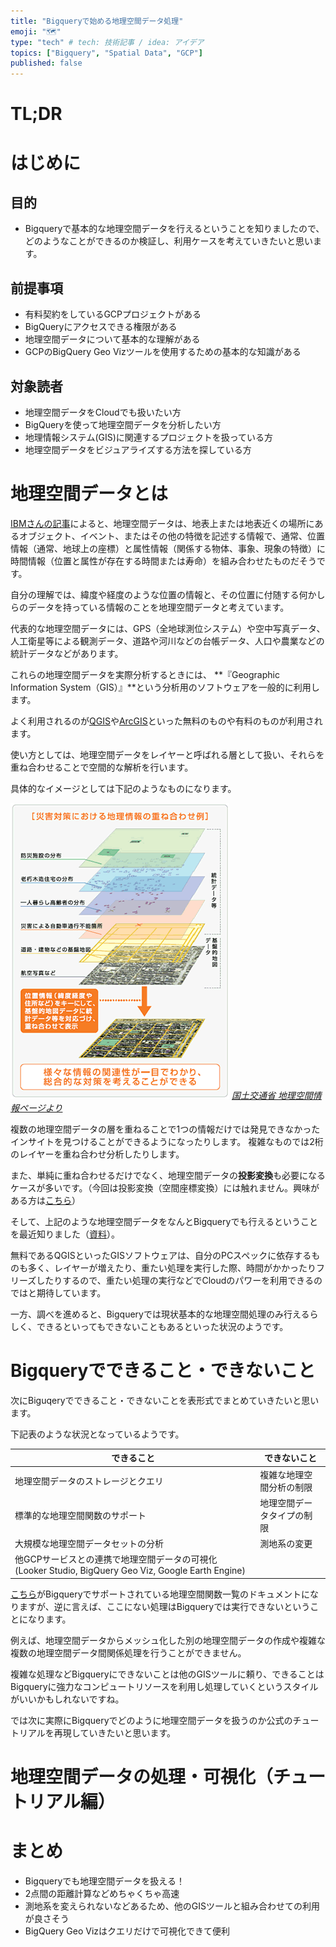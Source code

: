 ```yaml
---
title: "Bigqueryで始める地理空間データ処理"
emoji: "🗺"
type: "tech" # tech: 技術記事 / idea: アイデア
topics: ["Bigquery", "Spatial Data", "GCP"]
published: false
---
```


# TL;DR

# はじめに
## 目的
- Bigqueryで基本的な地理空間データを行えるということを知りましたので、どのようなことができるのか検証し、利用ケースを考えていきたいと思います。


## 前提事項
- 有料契約をしているGCPプロジェクトがある
- BigQueryにアクセスできる権限がある
- 地理空間データについて基本的な理解がある
- GCPのBigQuery Geo Vizツールを使用するための基本的な知識がある


## 対象読者
- 地理空間データをCloudでも扱いたい方
- BigQueryを使って地理空間データを分析したい方
- 地理情報システム(GIS)に関連するプロジェクトを扱っている方
- 地理空間データをビジュアライズする方法を探している方


# 地理空間データとは
[IBMさんの記事](https://www.ibm.com/jp-ja/topics/geospatial-data)によると、地理空間データは、地表上または地表近くの場所にあるオブジェクト、イベント、またはその他の特徴を記述する情報で、通常、位置情報（通常、地球上の座標）と属性情報（関係する物体、事象、現象の特徴）に時間情報（位置と属性が存在する時間または寿命）を組み合わせたものだそうです。

自分の理解では、緯度や経度のような位置の情報と、その位置に付随する何かしらのデータを持っている情報のことを地理空間データと考えています。

代表的な地理空間データには、GPS（全地球測位システム）や空中写真データ、人工衛星等による観測データ、道路や河川などの台帳データ、人口や農業などの統計データなどがあります。

これらの地理空間データを実際分析するときには、 **『Geographic Information System（GIS）』**という分析用のソフトウェアを一般的に利用します。

よく利用されるのが[QGIS](https://www.qgis.org/ja/site/about/index.html)や[ArcGIS](https://resources.arcgis.com/ja/help/getting-started/articles/026n00000014000000.htm)といった無料のものや有料のものが利用されます。

使い方としては、地理空間データをレイヤーと呼ばれる層として扱い、それらを重ね合わせることで空間的な解析を行います。

具体的なイメージとしては下記のようなものになります。

![image](/images/001026409.gif)
*[国土交通省 地理空間情報ページより](https://www.mlit.go.jp/tochi_fudousan_kensetsugyo/chirikukannjoho/tochi_fudousan_kensetsugyo_tk1_000041.html)*


複数の地理空間データの層を重ねることで1つの情報だけでは発見できなかったインサイトを見つけることができるようになったりします。
複雑なものでは2桁のレイヤーを重ね合わせ分析したりします。

また、単純に重ね合わせるだけでなく、地理空間データの**投影変換**も必要になるケースが多いです。（今回は投影変換（空間座標変換）には触れません。興味がある方は[こちら](https://gis-oer.github.io/gitbook/book/materials/08/08.html)）

そして、上記のような地理空間データをなんとBigqueryでも行えるということを最近知りました（[資料](https://cloud.google.com/bigquery/docs/geospatial-data?hl=ja)）。

無料であるQGISといったGISソフトウェアは、自分のPCスペックに依存するものも多く、レイヤーが増えたり、重たい処理を実行した際、時間がかかったりフリーズしたりするので、重たい処理の実行などでCloudのパワーを利用できるのではと期待しています。

一方、調べを進めると、Bigqueryでは現状基本的な地理空間処理のみ行えるらしく、できるといってもできないこともあるといった状況のようです。

# Bigqueryでできること・できないこと 
次にBiguqeryでできること・できないことを表形式でまとめていきたいと思います。

下記表のような状況となっているようです。

| できること | できないこと |
| --- | --- |
| 地理空間データのストレージとクエリ | 複雑な地理空間分析の制限 |
| 標準的な地理空間関数のサポート | 地理空間データタイプの制限 |
| 大規模な地理空間データセットの分析 | 測地系の変更 |
| 他GCPサービスとの連携で地理空間データの可視化 (Looker Studio, BigQuery Geo Viz, Google Earth Engine) |  |

[こちら](https://cloud.google.com/bigquery/docs/reference/standard-sql/geography_functions)がBigqueryでサポートされている地理空間関数一覧のドキュメントになりますが、逆に言えば、ここにない処理はBigqueryでは実行できないということになります。

例えば、地理空間データからメッシュ化した別の地理空間データの作成や複雑な複数の地理空間データ間関係処理を行うことができません。

複雑な処理などBigqueryにできないことは他のGISツールに頼り、できることはBigqueryに強力なコンピュートリソースを利用し処理していくというスタイルがいいかもしれないですね。

では次に実際にBigqueryでどのように地理空間データを扱うのか公式のチュートリアルを再現していきたいと思います。

# 地理空間データの処理・可視化（チュートリアル編）


# まとめ
- Bigqueryでも地理空間データを扱える！
- 2点間の距離計算などめちゃくちゃ高速
- 測地系を変えられないなどあるため、他のGISツールと組み合わせての利用が良さそう
- BigQuery Geo Vizはクエリだけで可視化できて便利
